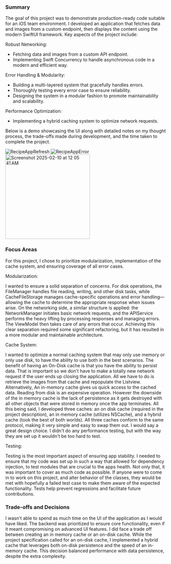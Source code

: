 ### Summary
The goal of this project was to demonstrate production-ready code suitable for an iOS team environment. I developed an application that fetches data and images from a custom endpoint, then displays the content using the modern SwiftUI framework. Key aspects of the project include:

Robust Networking:
- Fetching data and images from a custom API endpoint.
- Implementing Swift Concurrency to handle asynchronous code in a modern and efficient way.

Error Handling & Modularity:
- Building a multi-layered system that gracefully handles errors.
- Thoroughly testing every error case to ensure reliability.
- Designing the system in a modular fashion to promote maintainability and scalability.
  
Performance Optimization:
- Implementing a hybrid caching system to optimize network requests.

Below is a demo showcasing the UI along with detailed notes on my thought process, the trade-offs made during development, and the time taken to complete the project.

![RecipeAppRefresh](https://github.com/user-attachments/assets/32d8d9f8-241d-4066-8a92-0a763ed733be)
![RecipeAppError](https://github.com/user-attachments/assets/e5515960-a0e2-47b8-b1c7-e33bc07dd2f2)
<img width="265" alt="Screenshot 2025-02-10 at 12 05 41 AM" src="https://github.com/user-attachments/assets/0217e911-8b64-4fd9-947c-924cd2da8ed0" />


### Focus Areas
For this project, I chose to prioritize modularization, implementation of the cache system, and ensuring coverage of all error cases.

Modularization:

I wanted to ensure a solid separation of concerns. For disk operations, the FileManager handles file reading, writing, and other disk tasks, while CacheFileStorage manages cache-specific operations and error handling—allowing the cache to determine the appropriate response when issues arise. On the networking side, a similar structure is applied: the NetworkManager initiates basic network requests, and the APIService performs the heavy lifting by processing responses and managing errors. The ViewModel then takes care of any errors that occur. Achieving this clear separation required some significant refactoring, but it has resulted in a more modular and maintainable architecture.

Cache System: 

I wanted to optimize a normal caching system that may only use memory or only use disk, to have the ability to use both in the best scenarios. The benefit of having an On-Disk cache is that you have the ability to persist data. That is important so we don't have to make a totally new network request if the user ends up closing the application. All we have to do is retrieve the images from that cache and repopulate the Listview. Alternatively, An in-memory cache gives us quick access to the cached data. Reading from disk is an expensive operation. However the downside of the in memory cache is the lack of persistence as it gets destroyed with all other objects that were stored in memory once the app terminates. All this being said, I developed three caches: an on disk cache (required in the project description), an in memory cache (utilizes NSCache), and a hybrid cache (took the best of both worlds). All three caches conform to the same protocol, making it very simple and easy to swap them out. I would say a great design choice. I didn't do any performance testing, but with the way they are set up it wouldn't be too hard to test. 

Testing:

Testing is the most important aspect of ensuring app stability. I needed to ensure that my code was set up in such a way that allowed for dependency injection, to test modules that are crucial to the apps health. Not only that, it was important to cover as much code as possible. If anyone were to come in to work on this project, and alter behavior of the classes, they would be met with hopefully a failed test case to make them aware of the expected functionality. Tests help prevent regressions and facilitate future contributions. 

### Trade-offs and Decisions
I wasn't able to spend as much time on the UI of the application as I would have liked. The backend was prioritized to ensure core functionality, even if it meant compromising on advanced UI features. I did face a trade off between creating an in memory cache or an on-disk cache. While the project specification called for an on-disk cache, I implemented a hybrid cache that leverages both on-disk persistence and the speed of an in-memory cache. This decision balanced performance with data persistence, despite the extra complexity.

